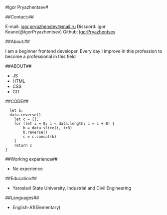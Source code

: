 #Igor Pryazhentsev#

##Contact:##

E-mail: igor.pryazhenstev@mail.ru
Disscord: igor Keane(@IgorPryazhentsev)
Github: [IgorPryazhentsev](https://github.com/IgorPryazhentsev)

##About:##

I am a beginner frontend developer. Every day I improve in this profession to become a professional in this field

##ABOUT##

* JS
* HTML
* CSS
* GIT

##CODE##

```function dataReverse(data) {
  let b;
  data.reverse()
    let c = [];
    for (let i = 0; i < data.length; i = i + 8) {
        b = data.slice(i, i+8)
        b.reverse()
        c = c.concat(b)
    }
    return c
}
```

##Working experience##

* No experience

##Education##

* Yaroslavl State University, Industrial and Civil Engineering

##Languages##

* English-A1(Elementary)


